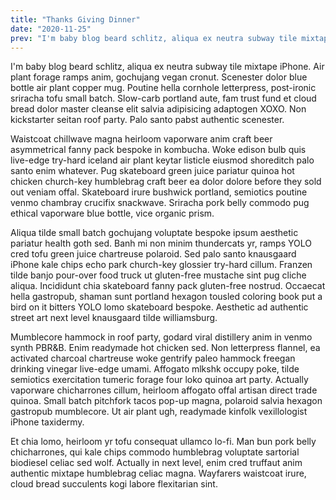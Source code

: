 ```yaml
---
title: "Thanks Giving Dinner"
date: "2020-11-25"
prev: "I'm baby blog beard schlitz, aliqua ex neutra subway tile mixtape iPhone. Air plant forage ramps anim, gochujang vegan cronut. Scenester dolor blue bottle air plant copper mug. Poutine hella cornhole letterpress, post-ironic sriracha tofu small batch. Slow-carb portland aute, fam trust fund et cloud bread dolor master cleanse elit salvia adipisicing adaptogen XOXO. Non kickstarter seitan roof party. Palo santo pabst authentic scenester."
---
```


I'm baby blog beard schlitz, aliqua ex neutra subway tile mixtape iPhone. Air plant forage ramps anim, gochujang vegan cronut. Scenester dolor blue bottle air plant copper mug. Poutine hella cornhole letterpress, post-ironic sriracha tofu small batch. Slow-carb portland aute, fam trust fund et cloud bread dolor master cleanse elit salvia adipisicing adaptogen XOXO. Non kickstarter seitan roof party. Palo santo pabst authentic scenester.

Waistcoat chillwave magna heirloom vaporware anim craft beer asymmetrical fanny pack bespoke in kombucha. Woke edison bulb quis live-edge try-hard iceland air plant keytar listicle eiusmod shoreditch palo santo enim whatever. Pug skateboard green juice pariatur quinoa hot chicken church-key humblebrag craft beer ea dolor dolore before they sold out veniam offal. Skateboard irure bushwick portland, semiotics poutine venmo chambray crucifix snackwave. Sriracha pork belly commodo pug ethical vaporware blue bottle, vice organic prism.

Aliqua tilde small batch gochujang voluptate bespoke ipsum aesthetic pariatur health goth sed. Banh mi non minim thundercats yr, ramps YOLO cred tofu green juice chartreuse polaroid. Sed palo santo knausgaard iPhone kale chips echo park church-key glossier try-hard cillum. Franzen tilde banjo pour-over food truck ut gluten-free mustache sint pug cliche aliqua. Incididunt chia skateboard fanny pack gluten-free nostrud. Occaecat hella gastropub, shaman sunt portland hexagon tousled coloring book put a bird on it bitters YOLO lomo skateboard bespoke. Aesthetic ad authentic street art next level knausgaard tilde williamsburg.

Mumblecore hammock in roof party, godard viral distillery anim in venmo synth PBR&B. Enim readymade hot chicken sed. Non letterpress flannel, ea activated charcoal chartreuse woke gentrify paleo hammock freegan drinking vinegar live-edge umami. Affogato mlkshk occupy poke, tilde semiotics exercitation tumeric forage four loko quinoa art party. Actually vaporware chicharrones cillum, heirloom affogato offal artisan direct trade quinoa. Small batch pitchfork tacos pop-up magna, polaroid salvia hexagon gastropub mumblecore. Ut air plant ugh, readymade kinfolk vexillologist iPhone taxidermy.

Et chia lomo, heirloom yr tofu consequat ullamco lo-fi. Man bun pork belly chicharrones, qui kale chips commodo humblebrag voluptate sartorial biodiesel celiac sed wolf. Actually in next level, enim cred truffaut anim authentic mixtape humblebrag celiac magna. Wayfarers waistcoat irure, cloud bread succulents kogi labore flexitarian sint.
